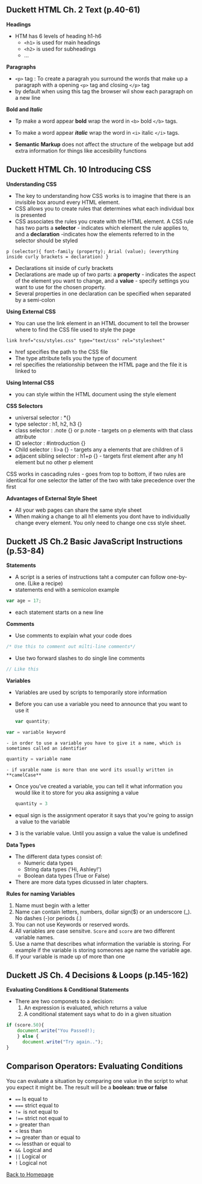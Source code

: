 ## Duckett HTML Ch. 2 Text (p.40-61)

**Headings**

- HTM has 6 levels of heading h1-h6
  - `<h1>` is used for main headings 
  - `<h2>` is used for subheadings 
  - ...

**Paragraphs**

- `<p>` tag : To create a paragrah you surround the words that make up a paragraph with a opening `<p>` tag and closing `</p>` tag
- by default when using this tag the browser wil show each paragraph on a new line

**Bold and ***Italic*****

- Tp make a word appear **bold** wrap the word in `<b>` bold `</b>` tags.

- To make a word appear ***italic*** wrap the word in `<i>` italic `</i>` tags.


- **Semantic Markup** does not affect the structure of the webpage but add extra information for things like accesibility functions

## Duckett HTML Ch. 10 Introducing CSS

**Understanding CSS**

- The key to understanding how CSS works is to imagine that there is an invisible box around every HTML element.
- CSS allows you to create rules that determines what each individual box is presented
- CSS associates the rules you create with the HTML element. A CSS rule has two parts a **selector** - indicates which element the rule applies to, and a **declaration** -indicates how the elements referred to in the selector should be styled

`p (selector){
    font-family (property); Arial (value); (everything inside curly brackets = declaration)
}`

- Declarations sit inside of curly brackets
- Declarations are made up of two parts: a **property** - indicates the aspect of the element you want to change, and a **value** - specify settings you want to use for the chosen property.
- Several properties in one declaration can be specified when separated by a semi-colon

**Using External CSS**

- You can use the link element in an HTML document to tell the browser where to find the CSS file used to style the page

`link href="css/styles.css" type="text/css" rel="stylesheet"`

- href specifies the path to the CSS file
- The type attribute  tells you the type of document
- rel specifies the relationship between the HTML page and the file it is linked to

**Using Internal CSS**

- you can style within the HTML document using the style element

**CSS Selectors**

- universal selector :  *{}
- type selector :  h1, h2, h3 {}
- class selector : .note {} or p.note - targets on p elements with that class attribute
- ID selector : #introduction {}
- Child selector : li>a {} - targets any a elements that are children of li
- adjacent sibling selector : h1+p {} - targets first element after any h1 element but no other p element

CSS works in cascading rules - goes from top to bottom, if two rules are identical for one selector the latter of the two with take precedence over the first

**Advantages of External Style Sheet**

- All your web pages can share the same style sheet
- When making a change to all h1 elements you dont have to individually change every element. You only need to change one css style sheet.


## Duckett JS Ch.2 Basic JavaScript Instructions (p.53-84)

**Statements**

- A script is a series of instructions taht a computer can follow one-by-one. (Like a recipe)
- statements end with a semicolon example 
```javascript
var age = 17;
```
- each statement starts on a new line

**Comments**

- Use comments to explain what your code does
```javascript
/* Use this to comment out milti-line comments*/
```
  - Use two forward slashes to do single line comments
  ```javascript
  // Like this
  ``` 
  


**Variables** 

- Variables are used by scripts to temporarily store information
- Before you can use a variable you need to announce that you want to use it

    ```javascript
    var quantity;
    ```

```javascript 
var = variable keyword
```
    - in order to use a variable you have to give it a name, which is sometimes called an identifier

```javascript
quantity = variable name
```
    - if varable name is more than one word its usually written in **camelCase**
- Once you've created a variable, you can tell it what information you would like it to store for you aka assigning a value

    ```javascript
    quantity = 3
    ```

- equal sign is the assignment operator it says that you're going to assign a value to the variable
- 3 is the variable value. Until you assign a value the value is undefined

**Data Types**

- The different data types consist of:
  - Numeric data types
  - String data types ('Hi, Ashley!')
  - Boolean data types (True or False)
- There are more data types dicussed in later chapters.

**Rules for naming Variables**

1. Name must begin with a letter
2. Name can contain letters, numbers, dollar sign($) or an underscore (_). No dashes (-)or periods (.)
3. You can not use Keywords or reserved words.
4. All variables are case sensitve. `Score` and `score` are two different variable names.
5. Use a name that describes what information the variable is storing. For example if the variable is storing someones age name the variable age.
6. If your variable is made up of more than one 

## Duckett JS Ch. 4 Decisions & Loops (p.145-162)

**Evaluating Conditions & Conditional Statements**

- There are two componets to a decision:
  1. An expression is evaluated, which returns a value
  2. A conditional statement says what to do in a given situation

```javascript
if (score.50){
    document.write("You Passed!);
    } else {
      document.write("Try again..");
}
```

## Comparison Operators: Evaluating Conditions

You can evaluate a situation by comparing one value in the script to what you expect it might be. The result will be a **boolean: true or false**

- ```==``` Is equal to
- ```===``` strict equal to
- ```!= ```is not equal to
- ```!==``` strict not equal to
- ```>``` greater than
- ```<``` less than
- ```>=``` greater than or equal to
- ```<=``` lessthan or equal to
- ```&& ```Logical and
- ```||``` Logical or
- ```!``` Logical not

[Back to Homepage](https://ashcaz.github.io/reading-notes)